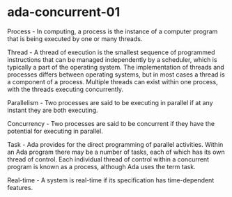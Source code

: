 # ada-concurrent-01
Process - In computing, a process is the instance of a computer program that is being executed by one or many threads. 

Thread - A thread of execution is the smallest sequence of programmed instructions that can be managed independently by a scheduler, which is typically a part of the operating system. The implementation of threads and processes differs between operating systems, but in most cases a thread is a component of a process. Multiple threads can exist within one process, with the threads executing concurrently.

Parallelism - Two processes are said to be executing in parallel if at any instant they are both executing.  

Concurrency - Two processes are said to be concurrent if they have the potential for executing in parallel.

Task - Ada provides for the direct programming of parallel activities. Within an Ada program there may be a number of tasks, each of which has its own thread of control. Each individual thread of control within a concurrent program is known as a process, although Ada uses the term task.

Real-time - A system is real-time if its specification has time-dependent features.


